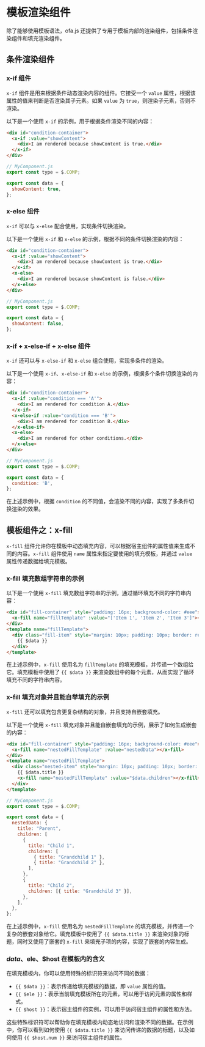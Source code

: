 # 模板渲染组件

除了能够使用模板语法，ofa.js 还提供了专用于模板内部的渲染组件，包括条件渲染组件和填充渲染组件。

## 条件渲染组件

### x-if 组件

`x-if` 组件是用来根据条件动态渲染内容的组件。它接受一个 `value` 属性，根据该属性的值来判断是否渲染其子元素。如果 `value` 为 `true`，则渲染子元素，否则不渲染。

以下是一个使用 `x-if` 的示例，用于根据条件渲染不同的内容：

```html
<div id="condition-container">
  <x-if :value="showContent">
    <div>I am rendered because showContent is true.</div>
  </x-if>
</div>
```

```javascript
// MyComponent.js
export const type = $.COMP;

export const data = {
  showContent: true,
};
```

### x-else 组件

`x-if` 可以与 `x-else` 配合使用，实现条件切换渲染。

以下是一个使用 `x-if` 和 `x-else` 的示例，根据不同的条件切换渲染的内容：

```html
<div id="condition-container">
  <x-if :value="showContent">
    <div>I am rendered because showContent is true.</div>
  </x-if>
  <x-else>
    <div>I am rendered because showContent is false.</div>
  </x-else>
</div>
```

```javascript
// MyComponent.js
export const type = $.COMP;

export const data = {
  showContent: false,
};
```

### x-if + x-else-if + x-else 组件

`x-if` 还可以与 `x-else-if` 和 `x-else` 组合使用，实现多条件的渲染。

以下是一个使用 `x-if`、`x-else-if` 和 `x-else` 的示例，根据多个条件切换渲染的内容：

```html
<div id="condition-container">
  <x-if :value="condition === 'A'">
    <div>I am rendered for condition A.</div>
  </x-if>
  <x-else-if :value="condition === 'B'">
    <div>I am rendered for condition B.</div>
  </x-else-if>
  <x-else>
    <div>I am rendered for other conditions.</div>
  </x-else>
</div>
```

```javascript
// MyComponent.js
export const type = $.COMP;

export const data = {
  condition: 'B',
};
```

在上述示例中，根据 `condition` 的不同值，会渲染不同的内容，实现了多条件切换渲染的效果。

## 模板组件之：x-fill 

`x-fill` 组件允许你在模板中动态填充内容，可以根据宿主组件的属性值来生成不同的内容。`x-fill` 组件使用 `name` 属性来指定要使用的填充模板，并通过 `value` 属性传递数据给填充模板。

### x-fill 填充数组字符串的示例

以下是一个使用 `x-fill` 填充数组字符串的示例，通过循环填充不同的字符串内容：

```html
<div id="fill-container" style="padding: 16px; background-color: #eee">
  <x-fill name="fillTemplate" :value="['Item 1', 'Item 2', 'Item 3']"></x-fill>
</div>
<template name="fillTemplate">
  <div class="fill-item" style="margin: 10px; padding: 10px; border: red solid 1px">
    {{ $data }}
  </div>
</template>
```

在上述示例中，`x-fill` 使用名为 `fillTemplate` 的填充模板，并传递一个数组给它。填充模板中使用了 `{{ $data }}` 来渲染数组中的每个元素，从而实现了循环填充不同的字符串内容。

### x-fill 填充对象并且能自举填充的示例

`x-fill` 还可以填充包含更复杂结构的对象，并且支持自嵌套填充。

以下是一个使用 `x-fill` 填充对象并且能自嵌套填充的示例，展示了如何生成嵌套的内容：

```html
<div id="fill-container" style="padding: 16px; background-color: #eee">
  <x-fill name="nestedFillTemplate" :value="nestedData"></x-fill>
</div>
<template name="nestedFillTemplate">
  <div class="nested-item" style="margin: 10px; padding: 10px; border: red solid 1px">
    {{ $data.title }}
    <x-fill name="nestedFillTemplate" :value="$data.children"></x-fill>
  </div>
</template>
```

```javascript
// MyComponent.js
export const type = $.COMP;

export const data = {
  nestedData: {
    title: "Parent",
    children: [
      {
        title: "Child 1",
        children: [
          { title: "Grandchild 1" },
          { title: "Grandchild 2" },
        ],
      },
      {
        title: "Child 2",
        children: [{ title: "Grandchild 3" }],
      },
    ],
  },
};
```

在上述示例中，`x-fill` 使用名为 `nestedFillTemplate` 的填充模板，并传递一个复杂的嵌套对象给它。填充模板中使用了 `{{ $data.title }}` 来渲染对象的标题，同时又使用了嵌套的 `x-fill` 来填充子项的内容，实现了嵌套的内容生成。

### $data、$ele、$host 在模板内的含义

在填充模板内，你可以使用特殊的标识符来访问不同的数据：

- `{{ $data }}`：表示传递给填充模板的数据，即 `value` 属性的值。
- `{{ $ele }}`：表示当前填充模板所在的元素，可以用于访问元素的属性和样式。
- `{{ $host }}`：表示宿主组件的实例，可以用于访问宿主组件的属性和方法。

这些特殊标识符可以帮助你在填充模板内动态地访问和渲染不同的数据。在示例中，你可以看到如何使用 `{{ $data.title }}` 来访问传递的数据的标题，以及如何使用 `{{ $host.num }}` 来访问宿主组件的属性。